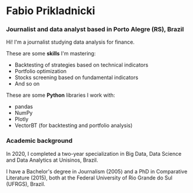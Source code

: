 # Fabio Prikladnicki

### Journalist and data analyst based in Porto Alegre (RS), Brazil

Hi! I'm a journalist studying data analysis for finance.

These are some **skills** I'm mastering:
- Backtesting of strategies based on technical indicators
- Portfolio optimization
- Stocks screening based on fundamental indicators
-  And so on

These are some **Python** libraries I work with:
- pandas
- NumPy
- Plotly
- VectorBT (for backtesting and portfolio analysis)

### Academic background

In 2020, I completed a two-year specialization in Big Data, Data Science and Data Analytics at Unisinos, Brazil.

I have a Bachelor's degree in Journalism (2005) and a PhD in Comparative Literature (2015), both at the Federal University of Rio Grande do Sul (UFRGS), Brazil.

